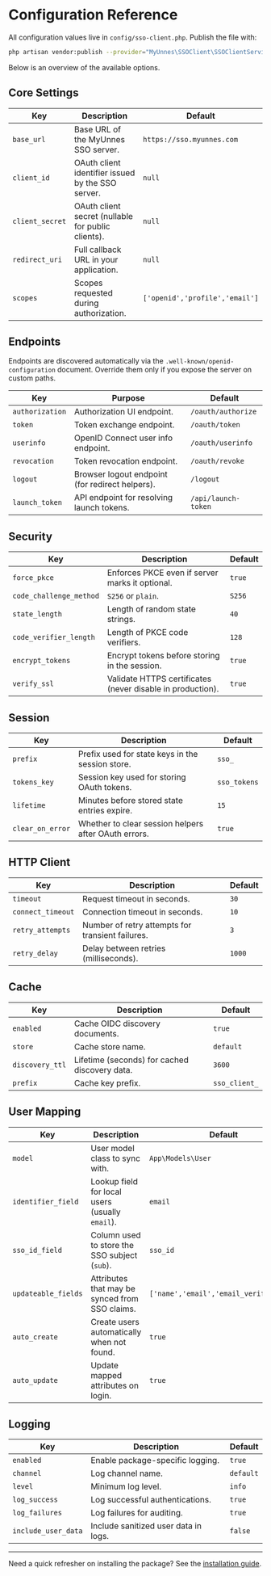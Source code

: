 # Configuration Reference

All configuration values live in `config/sso-client.php`. Publish the file with:

```bash
php artisan vendor:publish --provider="MyUnnes\SSOClient\SSOClientServiceProvider" --tag=sso-client-config
```

Below is an overview of the available options.

## Core Settings

| Key | Description | Default |
| --- | ----------- | ------- |
| `base_url` | Base URL of the MyUnnes SSO server. | `https://sso.myunnes.com` |
| `client_id` | OAuth client identifier issued by the SSO server. | `null` |
| `client_secret` | OAuth client secret (nullable for public clients). | `null` |
| `redirect_uri` | Full callback URL in your application. | `null` |
| `scopes` | Scopes requested during authorization. | `['openid','profile','email']` |

## Endpoints

Endpoints are discovered automatically via the `.well-known/openid-configuration` document. Override them only if you expose the server on custom paths.

| Key | Purpose | Default |
| --- | ------- | ------- |
| `authorization` | Authorization UI endpoint. | `/oauth/authorize` |
| `token` | Token exchange endpoint. | `/oauth/token` |
| `userinfo` | OpenID Connect user info endpoint. | `/oauth/userinfo` |
| `revocation` | Token revocation endpoint. | `/oauth/revoke` |
| `logout` | Browser logout endpoint (for redirect helpers). | `/logout` |
| `launch_token` | API endpoint for resolving launch tokens. | `/api/launch-token` |

## Security

| Key | Description | Default |
| --- | ----------- | ------- |
| `force_pkce` | Enforces PKCE even if server marks it optional. | `true` |
| `code_challenge_method` | `S256` or `plain`. | `S256` |
| `state_length` | Length of random state strings. | `40` |
| `code_verifier_length` | Length of PKCE code verifiers. | `128` |
| `encrypt_tokens` | Encrypt tokens before storing in the session. | `true` |
| `verify_ssl` | Validate HTTPS certificates (never disable in production). | `true` |

## Session

| Key | Description | Default |
| --- | ----------- | ------- |
| `prefix` | Prefix used for state keys in the session store. | `sso_` |
| `tokens_key` | Session key used for storing OAuth tokens. | `sso_tokens` |
| `lifetime` | Minutes before stored state entries expire. | `15` |
| `clear_on_error` | Whether to clear session helpers after OAuth errors. | `true` |

## HTTP Client

| Key | Description | Default |
| --- | ----------- | ------- |
| `timeout` | Request timeout in seconds. | `30` |
| `connect_timeout` | Connection timeout in seconds. | `10` |
| `retry_attempts` | Number of retry attempts for transient failures. | `3` |
| `retry_delay` | Delay between retries (milliseconds). | `1000` |

## Cache

| Key | Description | Default |
| --- | ----------- | ------- |
| `enabled` | Cache OIDC discovery documents. | `true` |
| `store` | Cache store name. | `default` |
| `discovery_ttl` | Lifetime (seconds) for cached discovery data. | `3600` |
| `prefix` | Cache key prefix. | `sso_client_` |

## User Mapping

| Key | Description | Default |
| --- | ----------- | ------- |
| `model` | User model class to sync with. | `App\Models\User` |
| `identifier_field` | Lookup field for local users (usually `email`). | `email` |
| `sso_id_field` | Column used to store the SSO subject (`sub`). | `sso_id` |
| `updateable_fields` | Attributes that may be synced from SSO claims. | `['name','email','email_verified_at']` |
| `auto_create` | Create users automatically when not found. | `true` |
| `auto_update` | Update mapped attributes on login. | `true` |

## Logging

| Key | Description | Default |
| --- | ----------- | ------- |
| `enabled` | Enable package-specific logging. | `true` |
| `channel` | Log channel name. | `default` |
| `level` | Minimum log level. | `info` |
| `log_success` | Log successful authentications. | `true` |
| `log_failures` | Log failures for auditing. | `true` |
| `include_user_data` | Include sanitized user data in logs. | `false` |

---

Need a quick refresher on installing the package? See the [installation guide](installation.md).
